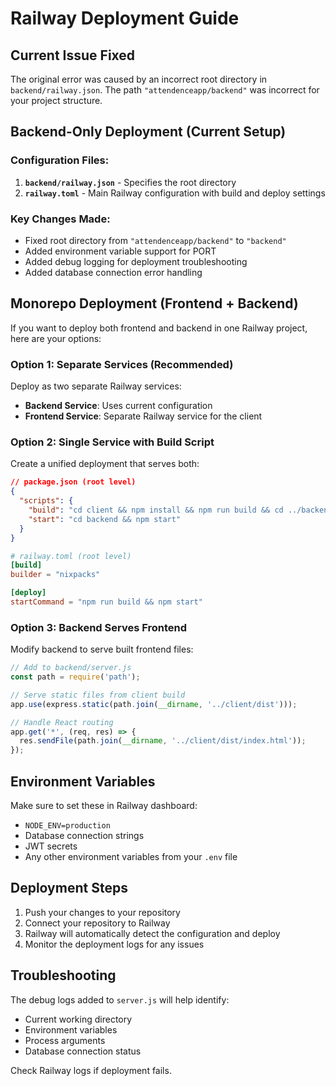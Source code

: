 # Railway Deployment Guide

## Current Issue Fixed

The original error was caused by an incorrect root directory in `backend/railway.json`. The path `"attendenceapp/backend"` was incorrect for your project structure.

## Backend-Only Deployment (Current Setup)

### Configuration Files:
1. **`backend/railway.json`** - Specifies the root directory
2. **`railway.toml`** - Main Railway configuration with build and deploy settings

### Key Changes Made:
- Fixed root directory from `"attendenceapp/backend"` to `"backend"`
- Added environment variable support for PORT
- Added debug logging for deployment troubleshooting
- Added database connection error handling

## Monorepo Deployment (Frontend + Backend)

If you want to deploy both frontend and backend in one Railway project, here are your options:

### Option 1: Separate Services (Recommended)
Deploy as two separate Railway services:
- **Backend Service**: Uses current configuration
- **Frontend Service**: Separate Railway service for the client

### Option 2: Single Service with Build Script
Create a unified deployment that serves both:

```json
// package.json (root level)
{
  "scripts": {
    "build": "cd client && npm install && npm run build && cd ../backend && npm install",
    "start": "cd backend && npm start"
  }
}
```

```toml
# railway.toml (root level)
[build]
builder = "nixpacks"

[deploy]
startCommand = "npm run build && npm start"
```

### Option 3: Backend Serves Frontend
Modify backend to serve built frontend files:

```javascript
// Add to backend/server.js
const path = require('path');

// Serve static files from client build
app.use(express.static(path.join(__dirname, '../client/dist')));

// Handle React routing
app.get('*', (req, res) => {
  res.sendFile(path.join(__dirname, '../client/dist/index.html'));
});
```

## Environment Variables

Make sure to set these in Railway dashboard:
- `NODE_ENV=production`
- Database connection strings
- JWT secrets
- Any other environment variables from your `.env` file

## Deployment Steps

1. Push your changes to your repository
2. Connect your repository to Railway
3. Railway will automatically detect the configuration and deploy
4. Monitor the deployment logs for any issues

## Troubleshooting

The debug logs added to `server.js` will help identify:
- Current working directory
- Environment variables
- Process arguments
- Database connection status

Check Railway logs if deployment fails.